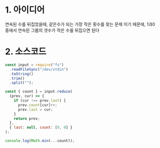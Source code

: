 # 1. 아이디어

연속된 수를 뒤집었을때, 같은수가 되는 가장 작은 횟수를 찾는 문제 이기 때문에, 1과0 중에서 연속된 그룹의 갯수가 작은 수를 뒤집으면 된다

# 2. 소스코드

```javascript
const input = require("fs")
  .readFileSync("/dev/stdin")
  .toString()
  .trim()
  .split("");

const { count } = input.reduce(
  (prev, cur) => {
    if (cur !== prev.last) {
      prev.count[cur]++;
      prev.last = cur;
    }
    return prev;
  },
  { last: null, count: [0, 0] }
);

console.log(Math.min(...count));
```
